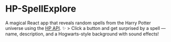# HP-SpellExplore
A magical React app that reveals random spells from the Harry Potter universe using the [HP API](https://hp-api.onrender.com/). ✨  > Click a button and get surprised by a spell — name, description, and a Hogwarts-style background with sound effects!
